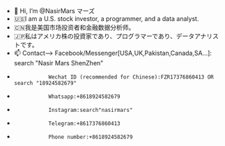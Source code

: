 - 👋 Hi, I’m @NasirMars マーズ
- 🇺🇸I am a U.S. stock investor, a programmer, and a data analyst.
- 🇨🇳我是美国市场投资者和金融数据分析师。
- 🇯🇵私はアメリカ株の投資家であり、プログラマーであり、データアナリストです。
- 📫 Contact-->  Facebook/Messenger[USA,UK,Pakistan,Canada,SA...]: search "Nasir Mars ShenZhen"
-                Wechat ID (recommended for Chinese):FZR17376860413 OR search "18924582679"
-                Whatsapp:+8618924582679
-                Instagram:search"nasirmars"
-                Telegram:+8617376860413
-                Phone number:+8618924582679                          
<!---
NasirMars/NasirMars is a ✨ special ✨ repository because its `README.md` (this file) appears on your GitHub profile.
You can click the Preview link to take a look at your changes.
--->
